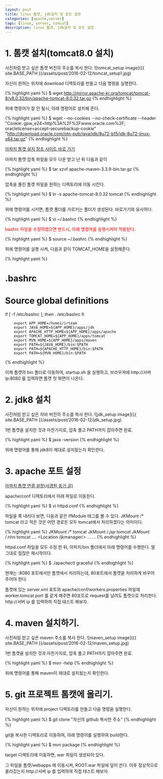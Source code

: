 ```yaml
---
layout: post
title: linux 톰캣, jdk설치 및 포트 설정
categories: [apache,server]
tags: [linux, server, tomcat]
description: linux 톰캣, jdk설치 및 포트 설정.
---
```


# 1. 톰캣 설치(tomcat8.0 설치)

사진처럼 받고 싶은 톰캣 버전의 주소를 복사 한다.
![tomcat_setup image]({{ site.BASE_PATH }}/assets/post/2016-02-12/tomcat_setup1.jpg)

자신이 원하는 위치에 download 디렉토리를 만들고 다음 명령을 실행한다.

{% highlight yaml %}
$ wget http://mirror.apache-kr.org/tomcat/tomcat-8/v8.0.32/bin/apache-tomcat-8.0.32.tar.gz
{% endhighlight %}

위에 명령어가 잘 안 될시, 아래 명령어로 설치해 준다.

{% highlight yaml %}
$ wget --no-cookies --no-check-certificate --header "Cookie: gpw_e24=http%3A%2F%2Fwww.oracle.com%2F; oraclelicense=accept-securebackup-cookie" "http://download.oracle.com/otn-pub/java/jdk/8u72-b15/jdk-8u72-linux-x64.tar.gz"
{% endhighlight %}

<a class="btn btn-default" href="http://tecadmin.net/install-java-8-on-centos-rhel-and-fedora/#">아파치 톰캣 설치 참조 사이트 바로 가기</a>

아파치 톰캣 압축 파일을 모두 다운 받고 난 뒤 다음과 같이

{% highlight yaml %}
$ tar xzvf apache-maven-3.3.9-bin.tar.gz
{% endhighlight %}

압축을 풀린 톰캣 파일을 원하는 디렉토리에 이동 시킨다.

{% highlight yaml %}
$ ln -s apache-tomcat-8.0.32 tomcat
{% endhighlight %}

위에 명령어를 시키면, 톰캣 폴더를 가르키는 폴더가 생성된다. 바로가기와 유사하다.

{% highlight yaml %}
$ vi ~/.bashrc
{% endhighlight %}

<span style="color:#ff0000">bashrc 파일을 수정하였으면 반드시, 아래 명령어를 실행시켜야 적용된다.</span>

{% highlight yaml %}
$ source ~/.bashrc
{% endhighlight %}

위에 명령어를 실행 시켜, 다음과 같이 TOMCAT_HOME을 설정해준다.

{% highlight yaml %}
# .bashrc

# Source global definitions
if [ -f /etc/bashrc ]; then
        . /etc/bashrc
fi

        export APP_HOME=/home1/irteam
        export JAVA_HOME=${APP_HOME}/apps/jdk
        export APACHE_HTTP_HOME=${APP_HOME}/apps/apache
        export TOMCAT_HOME=${APP_HOME}/apps/tomcat
        export MVN_HOME=${APP_HOME}/apps/maven
        export PATH=${JAVA_HOME}/bin:$PATH
        export PATH=${APACHE_HTTP_HOME}/bin:$PATH
        export PATH=${MVN_HOME}/bin:$PATH

{% endhighlight %}

이제 톰캣의 bin 폴더로 이동하여, startup.sh 을 실행하고, 브라우져에 http://서버 ip:8080 를 입력하면 톰캣 첫 화면이 나온다.


# 2. jdk8 설치

사진처럼 받고 싶은 자바 버전의 주소를 복사 한다.
![jdk_setup image]({{ site.BASE_PATH }}/assets/post/2016-02-12/jdk_setup.jpg)

1번 톰캣을 설치한 것과 마찬가지로, 압축 풀고 PATH까지 잡아주면 완료.

{% highlight yaml %}
$ java -version
{% endhighlight %}

위에 명령어를 통해 jdk8이 제대로 설치됬는지 확인한다.

# 3. apache 포트 설정

<a class="btn btn-default" href="http://nhnent.dooray.com/task/projects/%EC%84%9C%EB%8F%99%EC%A7%84-%ED%94%84%EB%A1%9C%EC%A0%9D%ED%8A%B8/3?filterStoreMode=true">아파치 톰캣 연결 설정(서경원 동기 글)</a>

apache/conf 디렉토리에서 아래 파일로 이동한다.

{% highlight yaml %}
$ vi httpd.conf
{% endhighlight %}

파일을 쭉 내리다 보면, 다음과 같은 IfModule 태그를 볼 수 있다.
JKMount /* tomcat 라고 적은 것은 어떤 경로든 모두 tomcat에서 처리하겠다는 의미이다.

{% highlight yaml %}
<IfModule mod_jk.c>
JKMount /* tomcat
JkMount /*.jsp tomcat
JkMount /*.nhn tomcat
....
    <Location /jkmanager/>
    ...
    </Location>
...
</IfModule>
{% endhighlight %}

httpd.conf 파일을 모두 수정 한 뒤, 아파치/bin 폴더에서 아래 명령어를 수행한다.
말 그대로 점잖은 재시작이다.

{% highlight yaml %}
$ ./apachectl graceful
{% endhighlight %}

현재는 :8080 포트에서만 톰캣에서 처리하는데, 80포트에서 톰캣을 처리하게 바꾸어주어야 한다.

톰캣에 있는 server.xml 포트와 apache/conf/workers.properties 파일에 worker.tomcat.port 를 같게 해주면 80포트로 request를 날려도 톰캣으로 처리한다.
http://서버 ip 를 입력하여 직접 테스트 해보자.

# 4. maven 설치하기.

사진처럼 받고 싶은 maven 주소를 복사 한다.
![maven_setup image]({{ site.BASE_PATH }}/assets/post/2016-02-12/maven_setup.jpg)

1번 톰캣을 설치한 것과 마찬가지로, 압축 풀고 PATH까지 잡아주면 완료.

{% highlight yaml %}
$ mvn -help
{% endhighlight %}

위에 명령어를 통해 maven이 제대로 설치됬는지 확인한다.


# 5. git 프로젝트 톰캣에 올리기.

자신이 원하는 위치에 project 디렉토리를 만들고 다음 명령을 실행한다.

{% highlight yaml %}
$ git clone "자신의 github 복사한 주소"
{% endhighlight %}

git을 복사한 디렉토리로 이동하여, 아래 명령어를 실행하여 build한다.

{% highlight yaml %}
$ mvn package
{% endhighlight %}

target 디렉토리에 이동하면, war 파일이 생성되어 있다.

그 파일을 톰캣/webapps 에 이동시켜, ROOT.war 파일에 덮어 쓴다.
이후 정상적으로 올라갔는지 http://서버 ip 를 입력하여 직접 테스트 해보자.